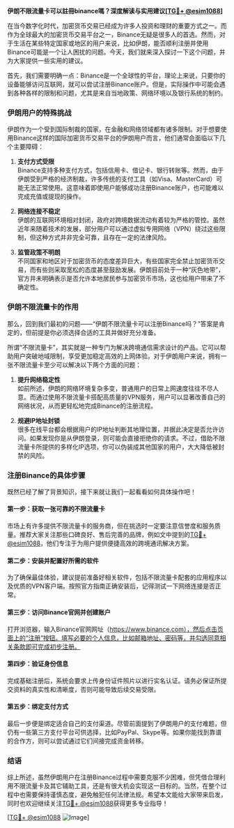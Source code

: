 **伊朗不限流量卡可以註冊binance嗎？深度解读与实用建议[[TG💪+ @esim1088](https://t.me/s/esim1088)]**

在当今数字化时代，加密货币交易已经成为许多人投资和理财的重要方式之一。而作为全球最大的加密货币交易平台之一，Binance无疑是很多人的首选。然而，对于生活在某些特定国家或地区的用户来说，比如伊朗，能否顺利注册并使用Binance可能是一个让人困扰的问题。今天，我们就来深入探讨一下这个问题，并为大家提供一些实用的建议。

首先，我们需要明确一点：Binance是一个全球性的平台，理论上来说，只要你的设备能够访问互联网，就可以尝试注册Binance账户。但是，实际操作中可能会遇到各种各样的限制和问题，尤其是来自当地政策、网络环境以及银行系统的制约。

### 伊朗用户的特殊挑战

伊朗作为一个受到国际制裁的国家，在金融和网络领域都有诸多限制。对于想要使用Binance这样的国际加密货币交易平台的伊朗用户而言，他们通常会面临以下几个主要障碍：

1. **支付方式受限**  
   Binance支持多种支付方式，包括信用卡、借记卡、银行转账等。然而，由于伊朗受到严格的经济制裁，许多传统的支付工具（如Visa、MasterCard）可能无法正常使用。这意味着即使用户能够成功注册Binance账户，也可能难以完成充值或提现的操作。

2. **网络连接不稳定**  
   伊朗的互联网环境相对封闭，政府对跨境数据流动有着较为严格的管控。虽然近年来随着技术的发展，部分用户可以通过虚拟专用网络（VPN）绕过这些限制，但这种方式并非完全可靠，且存在一定的法律风险。

3. **监管政策不明朗**  
   不同国家和地区对于加密货币的态度差异巨大，有些国家完全禁止加密货币交易，而有些则采取宽松的态度甚至鼓励发展。伊朗目前处于一种“灰色地带”，官方并未明确表示是否允许本地居民参与加密货币市场，这也给用户带来了不确定性。

### 伊朗不限流量卡的作用

那么，回到我们最初的问题——“伊朗不限流量卡可以注册Binance吗？”答案是肯定的，但前提是你必须选择合适的工具并做好充分准备。

所谓“不限流量卡”，其实就是一种专门为解决跨境通信需求设计的产品。它可以帮助用户突破地域限制，享受更加稳定高效的上网体验。对于伊朗用户来说，拥有一张不限流量卡至少可以解决以下两个方面的问题：

1. **提升网络稳定性**  
   如前所述，伊朗的网络环境复杂多变，普通用户的日常上网速度往往不尽人意。而通过使用不限流量卡搭配高质量的VPN服务，用户可以显著改善自己的网络状况，从而更轻松地完成Binance的注册流程。

2. **规避IP地址封锁**  
   很多在线平台都会根据用户的IP地址判断其地理位置，并据此决定是否允许访问。如果发现你是从伊朗登录，则可能会直接拒绝你的请求。不过，借助不限流量卡所提供的多样化IP选项，你可以伪装成其他国家的用户，大大降低被封禁的风险。

### 注册Binance的具体步骤

既然已经了解了背景知识，接下来就让我们一起看看如何具体操作吧！

#### 第一步：获取一张可靠的不限流量卡
市场上有许多提供不限流量卡的服务商，但在挑选时一定要注意信誉度和服务质量。推荐大家关注那些口碑良好、售后完善的品牌，例如文中提到的[TG💪+ @esim1088](https://t.me/s/esim1088)，他们专注于为用户提供便捷高效的跨境通讯解决方案。

#### 第二步：安装并配置好所需的软件
为了确保最佳体验，建议提前准备好相关软件，包括不限流量卡配套的应用程序以及优质的VPN客户端。按照官方指南正确安装后，记得测试一下网络连接是否正常。

#### 第三步：访问Binance官网并创建账户
打开浏览器，输入Binance官网网址（https://www.binance.com），然后点击页面上的“注册”按钮。填写必要的个人信息，比如邮箱地址、密码等，并勾选同意相关条款即可完成初步注册。

#### 第四步：验证身份信息
完成基础注册后，系统会要求上传身份证件照片以进行实名认证。请务必保证所提交资料的真实性和清晰度，否则可能导致后续交易受限。

#### 第五步：绑定支付方式
最后一步便是绑定适合自己的支付渠道。尽管前面提到了伊朗用户的支付难题，但仍有一些第三方支付平台可供选择，比如PayPal、Skype等。如果你能找到靠谱的合作方，则可以尝试通过它们间接完成资金转移。

### 结语

综上所述，虽然伊朗用户在注册Binance过程中需要克服不少困难，但凭借合理利用不限流量卡及其它辅助工具，还是有很大机会实现这一目标的。当然，在整个过程中也需要保持谨慎态度，避免触犯任何法律法规。希望本文能给大家带来启发，同时也欢迎继续关注[TG💪+ @esim1088](https://t.me/s/esim1088)获得更多专业指导！ 

[[TG💪+ @esim1088](https://t.me/s/esim1088) ![Image](https://i.postimg.cc/4NQfJmqS/Snipaste-2025-05-13-00-14-12.png)]